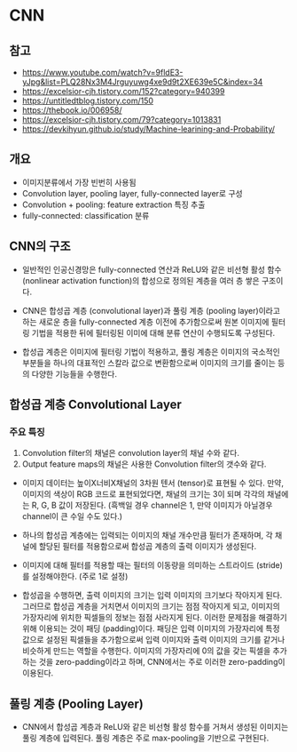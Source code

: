 # CNN

## 참고

- https://www.youtube.com/watch?v=9fldE3-yJpg&list=PLQ28Nx3M4Jrguyuwg4xe9d9t2XE639e5C&index=34
- https://excelsior-cjh.tistory.com/152?category=940399
- https://untitledtblog.tistory.com/150
- https://thebook.io/006958/
- https://excelsior-cjh.tistory.com/79?category=1013831
- https://devkihyun.github.io/study/Machine-learining-and-Probability/



## 개요

- 이미지분류에서 가장 빈번히 사용됨
- Convolution layer, pooling layer, fully-connected layer로 구성 
- Convolution + pooling: feature extraction 특징 추출
- fully-connected: classification 분류

## CNN의 구조

- 일반적인 인공신경망은 fully-connected 연산과 ReLU와 같은 비선형 활성 함수 (nonlinear activation function)의 합성으로 정의된 계층을 여러 층 쌓은 구조이다.

- CNN은 합성곱 계층 (convolutional layer)과 풀링 계층 (pooling layer)이라고 하는 새로운 층을 fully-connected 계층 이전에 추가함으로써 원본 이미지에 필터링 기법을 적용한 뒤에 필터링된 이미에 대해 분류 연산이 수행되도록 구성된다.

- 합성곱 계층은 이미지에 필터링 기법이 적용하고, 풀링 계층은 이미지의 국소적인 부분들을 하나의 대표적인 스칼라 값으로 변환함으로써 이미지의 크기를 줄이는 등의 다양한 기능들을 수행한다.

## 합성곱 계층 Convolutional Layer

### 주요 특징

1. Convolution filter의 채널은 convolution layer의 채널 수와 같다. 
2. Output feature maps의 채널은 사용한 Convolution filter의 갯수와 같다.

- 이미지 데이터는 높이X너비X채널의 3차원 텐서 (tensor)로 표현될 수 있다. 만약, 이미지의 색상이 RGB 코드로 표현되었다면, 채널의 크기는 3이 되며 각각의 채널에는 R, G, B 값이 저장된다. (흑백일 경우 channel은 1, 만약 이미지가 아닐경우 channel이 큰 수일 수도 있다.)

- 하나의 합성곱 계층에는 입력되는 이미지의 채널 개수만큼 필터가 존재하며, 각 채널에 할당된 필터를 적용함으로써 합성곱 계층의 출력 이미지가 생성된다. 

- 이미지에 대해 필터를 적용할 때는 필터의 이동량을 의미하는 스트라이드 (stride)를 설정해야한다.  (주로 1로 설정)

- 합성곱을 수행하면, 출력 이미지의 크기는 입력 이미지의 크기보다 작아지게 된다. 그러므로 합성곱 계층을 거치면서 이미지의 크기는 점점 작아지게 되고, 이미지의 가장자리에 위치한 픽셀들의 정보는 점점 사라지게 된다. 이러한 문제점을 해결하기 위해 이용되는 것이 패딩 (padding)이다. 패딩은 입력 이미지의 가장자리에 특정 값으로 설정된 픽셀들을 추가함으로써 입력 이미지와 출력 이미지의 크기를 같거나 비슷하게 만드는 역할을 수행한다. 이미지의 가장자리에 0의 값을 갖는 픽셀을 추가하는 것을 zero-padding이라고 하며, CNN에서는 주로 이러한 zero-padding이 이용된다.

## 풀링 계층 (Pooling Layer)

- CNN에서 합성곱 계층과 ReLU와 같은 비선형 활성 함수를 거쳐서 생성된 이미지는 풀링 계층에 입력된다. 풀링 계층은 주로 max-pooling을 기반으로 구현된다. 

